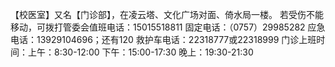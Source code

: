 【校医室】又名【门诊部】，在凌云塔、文化广场对面、倚水局一楼。
若受伤不能移动，可拨打管委会值班电话：15015518811
固定电话：（0757）29985282
应急电话：13929104696；还有120
救护车电话：22318777或22318999
门诊上班时间：上午：8:30-12:00
下午：15:00-17:30
晚上：19:30-21:30
